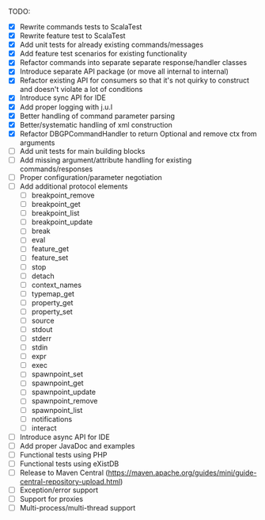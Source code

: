 TODO:
 - [x] Rewrite commands tests to ScalaTest
 - [x] Rewrite feature test to ScalaTest
 - [x] Add unit tests for already existing commands/messages
 - [x] Add feature test scenarios for existing functionality
 - [x] Refactor commands into separate separate response/handler classes
 - [x] Introduce separate API package (or move all internal to internal)
 - [x] Refactor existing API for consumers so that it's not quirky to construct and doesn't violate a lot of conditions
 - [x] Introduce sync API for IDE
 - [x] Add proper logging with j.u.l
 - [x] Better handling of command parameter parsing
 - [x] Better/systematic handling of xml construction
 - [x] Refactor DBGPCommandHandler to return Optional<String> and remove ctx from arguments
 - [ ] Add unit tests for main building blocks
 - [ ] Add missing argument/attribute handling for existing commands/responses
 - [ ] Proper configuration/parameter negotiation
 - [ ] Add additional protocol elements
     - [ ] breakpoint_remove
     - [ ] breakpoint_get
     - [ ] breakpoint_list
     - [ ] breakpoint_update
     - [ ] break
     - [ ] eval
     - [ ] feature_get
     - [ ] feature_set
     - [ ] stop
     - [ ] detach
     - [ ] context_names
     - [ ] typemap_get
     - [ ] property_get
     - [ ] property_set
     - [ ] source
     - [ ] stdout
     - [ ] stderr
     - [ ] stdin
     - [ ] expr
     - [ ] exec
     - [ ] spawnpoint_set
     - [ ] spawnpoint_get
     - [ ] spawnpoint_update
     - [ ] spawnpoint_remove
     - [ ] spawnpoint_list
     - [ ] notifications
     - [ ] interact
 - [ ] Introduce async API for IDE
 - [ ] Add proper JavaDoc and examples
 - [ ] Functional tests using PHP
 - [ ] Functional tests using eXistDB
 - [ ] Release to Maven Central (https://maven.apache.org/guides/mini/guide-central-repository-upload.html)
 - [ ] Exception/error support
 - [ ] Support for proxies
 - [ ] Multi-process/multi-thread support